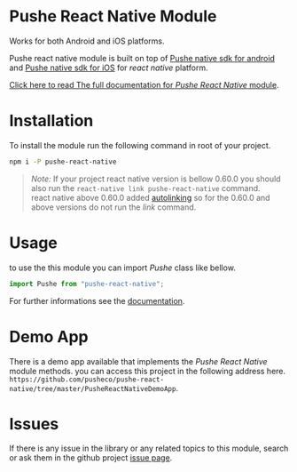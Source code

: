
# Pushe React Native Module

Works for both Android and iOS platforms.

Pushe react native module is built on top of [Pushe native sdk for android][pushe-native-android-doc] and [Pushe native sdk for iOS][pushe-native-ios-doc] for *react native* platform.

[Click here to read The full documentation for *Pushe React Native* module][pushe-react-native-doc].


# Installation

To install the module run the following command in root of your project.

```bash
npm i -P pushe-react-native
```

> *Note:* If your project react native version is bellow 0.60.0 you should also run the `react-native link pushe-react-native` command.     
react native above 0.60.0 added [autolinking](https://facebook.github.io/react-native/blog/2019/07/03/version-60#native-modules-are-now-autolinked) so for the 0.60.0 and above versions do not run the *link* command.


# Usage

to use the this module you can import *Pushe* class like bellow.

```js
import Pushe from "pushe-react-native";
```

For further informations see the [documentation][pushe-react-native-doc].


# Demo App

There is a demo app available that implements the *Pushe React Native* module methods.
you can access this project in the following address here.
`https://github.com/pusheco/pushe-react-native/tree/master/PusheReactNativeDemoApp`.

# Issues

If there is any issue in the library or any related topics to this module, search or ask them in the github project [issue page][repo-issues].


[pushe-react-native-doc]: http://docs.pushe.co/docs/react-native/intro
[pushe-native-android-doc]: http://docs.pushe.co/docs/android-studio/intro/
[pushe-native-ios-doc]: http://docs.pushe.co/docs/ios/intro/
[repo-issues]: https://github.com/pusheco/pushe-react-native/issues